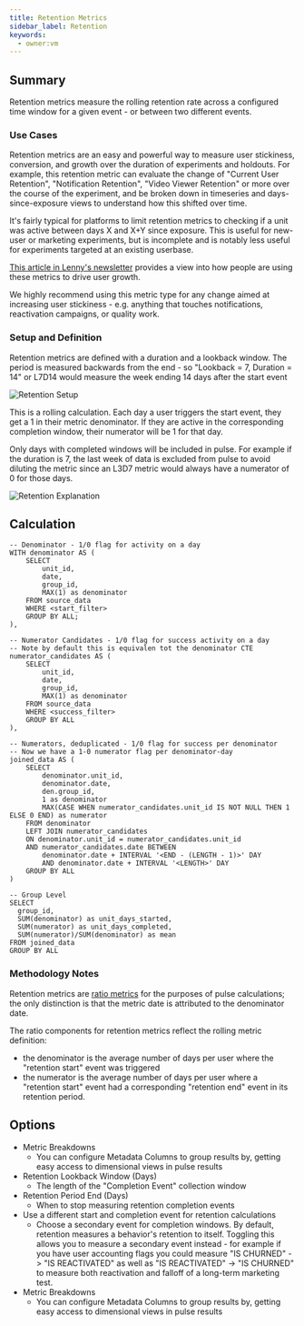 ```yaml
---
title: Retention Metrics
sidebar_label: Retention
keywords:
  - owner:vm
---
```


## Summary

Retention metrics measure the rolling retention rate across a configured time window for a given event - or between two different events.

### Use Cases

Retention metrics are an easy and powerful way to measure user stickiness, conversion, and growth over the duration of experiments and holdouts. For example, this retention metric can evaluate the change of "Current User Retention", "Notification Retention", "Video Viewer Retention" or more over the course of the experiment, and be broken down in timeseries and days-since-exposure views to understand how this shifted over time.

It's fairly typical for platforms to limit retention metrics to checking if a unit was active between days X and X+Y since exposure. This is useful for new-user or marketing experiments, but is incomplete and is notably less useful for experiments targeted at an existing userbase.

[This article in Lenny's newsletter](https://www.lennysnewsletter.com/p/how-duolingo-reignited-user-growth) provides a view into how people are using these metrics to drive user growth.

We highly recommend using this metric type for any change aimed at increasing user stickiness - e.g. anything that touches notifications, reactivation campaigns, or quality work.

### Setup and Definition

Retention metrics are defined with a duration and a lookback window. The period is measured backwards from the end - so "Lookback = 7, Duration = 14" or L7D14 would measure the week ending 14 days after the start event

![Retention Setup](https://github.com/user-attachments/assets/cce09282-0a9b-4218-b823-7416f03ef387)

This is a rolling calculation. Each day a user triggers the start event, they get a 1 in their metric denominator. If they are active in the corresponding completion window, their numerator will be 1 for that day.

Only days with completed windows will be included in pulse. For example if the duration is 7, the last week of data is excluded from pulse to avoid diluting the metric since an L3D7 metric would always have a numerator of 0 for those days.

![Retention Explanation](https://github.com/user-attachments/assets/2a9d8731-1c28-4c59-a0fe-3c1e7586c129)

## Calculation

```
-- Denominator - 1/0 flag for activity on a day
WITH denominator AS (
    SELECT
        unit_id,
        date,
        group_id,
        MAX(1) as denominator
    FROM source_data
    WHERE <start_filter>
    GROUP BY ALL;
),

-- Numerator Candidates - 1/0 flag for success activity on a day
-- Note by default this is equivalen tot the denominator CTE
numerator_candidates AS (
    SELECT
        unit_id,
        date,
        group_id,
        MAX(1) as denominator
    FROM source_data
    WHERE <success_filter>
    GROUP BY ALL
),

-- Numerators, deduplicated - 1/0 flag for success per denominator
-- Now we have a 1-0 numerator flag per denominator-day
joined_data AS (
    SELECT
        denominator.unit_id,
        denominator.date,
        den.group_id,
        1 as denominator
        MAX(CASE WHEN numerator_candidates.unit_id IS NOT NULL THEN 1 ELSE 0 END) as numerator
    FROM denominator
    LEFT JOIN numerator_candidates
    ON denominator.unit_id = numerator_candidates.unit_id
    AND numerator_candidates.date BETWEEN
        denominator.date + INTERVAL '<END - (LENGTH - 1)>' DAY
        AND denominator.date + INTERVAL '<LENGTH>' DAY
    GROUP BY ALL
)

-- Group Level
SELECT
  group_id,
  SUM(denominator) as unit_days_started,
  SUM(numerator) as unit_days_completed,
  SUM(numerator)/SUM(denominator) as mean
FROM joined_data
GROUP BY ALL
```

### Methodology Notes

Retention metrics are [ratio metrics](./ratio.md) for the purposes of pulse calculations; the only distinction is that the metric date is attributed to the denominator date.

The ratio components for retention metrics reflect the rolling metric definition:
- the denominator is the average number of days per user where the "retention start" event was triggered
- the numerator is the average number of days per user where a "retention start" event had a corresponding "retention end" event in its retention period.

## Options

- Metric Breakdowns
  - You can configure Metadata Columns to group results by, getting easy access to dimensional views in pulse results
- Retention Lookback Window (Days)
  - The length of the "Completion Event" collection window
- Retention Period End (Days)
  - When to stop measuring retention completion events
- Use a different start and completion event for retention calculations
  - Choose a secondary event for completion windows. By default, retention measures a behavior's retention to itself. Toggling this allows you to measure a secondary event instead - for example if you have user accounting flags you could measure "IS CHURNED" -> "IS REACTIVATED" as well as "IS REACTIVATED" -> "IS CHURNED" to measure both reactivation and falloff of a long-term marketing test.
- Metric Breakdowns
  - You can configure Metadata Columns to group results by, getting easy access to dimensional views in pulse results
